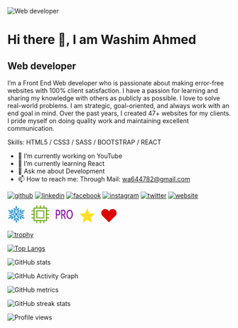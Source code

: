 ![Web developer](https://arturssmirnovs.github.io/github-profile-readme-generator/images/banner.png)

# Hi there 👋, I am Washim Ahmed
## Web developer

I’m a Front End Web developer who is passionate about making error-free websites with 100% client satisfaction. I have a passion for learning and sharing my knowledge with others as publicly as possible. I love to solve real-world problems. I am strategic, goal-oriented, and always work with an end goal in mind. Over the past years, I created 47+ websites for my clients. I pride myself on doing quality work and maintaining excellent communication.

Skills: HTML5 / CSS3 / SASS / BOOTSTRAP / REACT

- 🔭 I’m currently working on YouTube 
- 🌱 I’m currently learning React 
- 💬 Ask me about Development 
- 📫 How to reach me: Through Mail: wa644782@gmail.com 


[<img src='https://cdn.jsdelivr.net/npm/simple-icons@3.0.1/icons/github.svg' alt='github' height='40'>](https://github.com/washimahamedbu062)  [<img src='https://cdn.jsdelivr.net/npm/simple-icons@3.0.1/icons/linkedin.svg' alt='linkedin' height='40'>](https://www.linkedin.com/in/https://www.linkedin.com/in/washimahamedbu062//)  [<img src='https://cdn.jsdelivr.net/npm/simple-icons@3.0.1/icons/facebook.svg' alt='facebook' height='40'>](https://www.facebook.com/https://www.facebook.com/washimahamedbu062/)  [<img src='https://cdn.jsdelivr.net/npm/simple-icons@3.0.1/icons/instagram.svg' alt='instagram' height='40'>](https://www.instagram.com/https://www.instagram.com/washimahamedbu062//)  [<img src='https://cdn.jsdelivr.net/npm/simple-icons@3.0.1/icons/twitter.svg' alt='twitter' height='40'>](https://twitter.com/https://twitter.com/wasimahmedbu062)  [<img src='https://cdn.jsdelivr.net/npm/simple-icons@3.0.1/icons/icloud.svg' alt='website' height='40'>](https://www.fiverr.com/users/ahamedbu062)  

<a href='https://archiveprogram.github.com/'><img src='https://raw.githubusercontent.com/acervenky/animated-github-badges/master/assets/acbadge.gif' width='40' height='40'></a> <a href='https://docs.github.com/en/developers'><img src='https://raw.githubusercontent.com/acervenky/animated-github-badges/master/assets/devbadge.gif' width='40' height='40'></a> <a href='https://github.com/pricing'><img src='https://raw.githubusercontent.com/acervenky/animated-github-badges/master/assets/pro.gif' width='40' height='40'></a> <a href='https://stars.github.com/'><img src='https://raw.githubusercontent.com/acervenky/animated-github-badges/master/assets/starbadge.gif' width='35' height='35'></a> <a href='https://docs.github.com/en/github/supporting-the-open-source-community-with-github-sponsors'><img src='https://raw.githubusercontent.com/acervenky/animated-github-badges/master/assets/sponsorbadge.gif' width='35' height='35'></a> 

[![trophy](https://github-profile-trophy.vercel.app/?username=washimahamedbu062)](https://github.com/ryo-ma/github-profile-trophy)

[![Top Langs](https://github-readme-stats.vercel.app/api/top-langs/?username=washimahamedbu062)](https://github.com/anuraghazra/github-readme-stats)

![GitHub stats](https://github-readme-stats.vercel.app/api?username=washimahamedbu062&show_icons=true&count_private=true)  

![GitHub Activity Graph](https://activity-graph.herokuapp.com/graph?username=washimahamedbu062)  

![GitHub metrics](https://metrics.lecoq.io/washimahamedbu062)  

![GitHub streak stats](https://github-readme-streak-stats.herokuapp.com/?user=washimahamedbu062)  

![Profile views](https://gpvc.arturio.dev/washimahamedbu062)  
